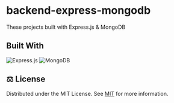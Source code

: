 # backend-express-mongodb

These projects built with Express.js & MongoDB




## Built With
![Express.js](https://img.shields.io/badge/express.js-%23404d59.svg?style=for-the-badge&logo=express&logoColor=%2361DAFB)
![MongoDB](https://img.shields.io/badge/MongoDB-%234ea94b.svg?style=for-the-badge&logo=mongodb&logoColor=white)

## ⚖️ License

Distributed under the MIT License. See [MIT](https://choosealicense.com/licenses/mit/) for more information.

